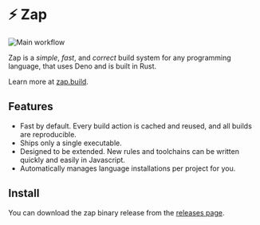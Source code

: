 # :zap: Zap

![Main workflow](https://github.com/AbstractMachinesLab/zap/workflows/Main%20workflow/badge.svg)

Zap is a _simple_, _fast_, and _correct_ build system for any programming
language, that uses Deno and is built in Rust.

Learn more at [zap.build](https://zap.build).

## Features

* Fast by default. Every build action is cached and reused, and all builds are
  reproducible.
* Ships only a single executable.
* Designed to be extended. New rules and toolchains can be written quickly and
  easily in Javascript.
* Automatically manages language installations per project for you.

## Install

You can download the zap binary release from the [releases
page](https://github.com/AbstractMachinesLab/zap/releases).
